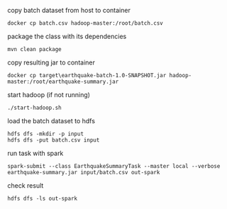 copy batch dataset from host to container

    docker cp batch.csv hadoop-master:/root/batch.csv
package the class with its dependencies

    mvn clean package
copy resulting jar to container

    docker cp target\earthquake-batch-1.0-SNAPSHOT.jar hadoop-master:/root/earthquake-summary.jar
start hadoop (if not running)

    ./start-hadoop.sh
load the batch dataset to hdfs

    hdfs dfs -mkdir -p input
    hdfs dfs -put batch.csv input
run task with spark

    spark-submit --class EarthquakeSummaryTask --master local --verbose earthquake-summary.jar input/batch.csv out-spark

check result

    hdfs dfs -ls out-spark

